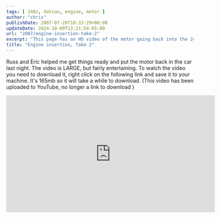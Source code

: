 ```yaml
---
tags: [ 240z, datsun, engine, motor ]
author: "chris"
publishDate: 2007-07-20T10:33:29+00:00
updateDate: 2024-10-09T13:21:54-05:00
url: "2007/engine-insertion-take-2"
excerpt: "This page has an HD video of the motor going back into the 240z"
title: "Engine insertion, Take 2"
---
```


Russ and Eric helped me get things ready and put the motor back in the car last night. The video is LARGE, but fairly entertaining. To watch the video you need to download it, right click on the following link and save it to your machine. It's 165mb so it will take a while to download. (This video has been uploaded to YouTube, no longer a link to download )

<iframe width="560" height="315" src="https://www.youtube.com/embed/gk4KsPQu9z4?si=PBE35EWjPzD4g74_" title="YouTube video player" frameborder="0" allow="accelerometer; autoplay; clipboard-write; encrypted-media; gyroscope; picture-in-picture; web-share" referrerpolicy="strict-origin-when-cross-origin" allowfullscreen></iframe>
